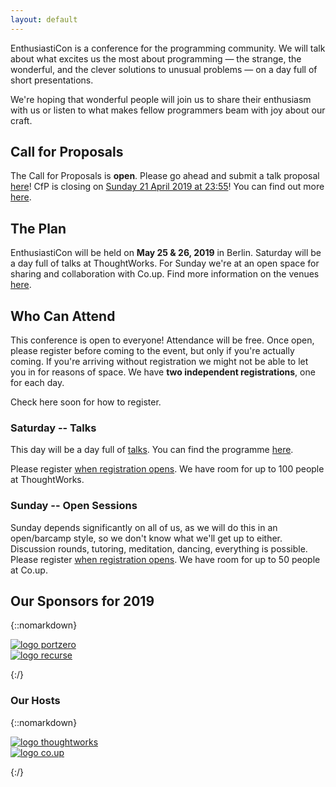 ```yaml
---
layout: default
---
```


<div class="lead pretty-links">

EnthusiastiCon is a conference for the programming community.
We will talk about what excites us the most about programming — the strange, the wonderful, and the clever solutions to unusual problems — on a day full of short presentations.

We're hoping that wonderful people will join us to share their enthusiasm with us or listen to what makes fellow programmers beam with joy about our craft.

## Call for Proposals

The Call for Proposals is **open**.
Please go ahead and submit a talk proposal [here](https://forms.gle/g6tCLBmqyvWQ5MFr8)!
CfP is closing on [Sunday 21 April 2019 at 23:55](https://www.timeanddate.com/countdown/launch?iso=20190421T2355&p0=37&msg=EnthusiastiCon+2019+CfP&ud=1&font=cursive)!
You can find out more [here](/cfp).

## The Plan

EnthusiastiCon will be held on **May 25 & 26, 2019** in Berlin.
Saturday will be a day full of talks at ThoughtWorks.
For Sunday we're at an open space for sharing and collaboration with Co.up.
Find more information on the venues [here](/venue).

## Who Can Attend

This conference is open to everyone! Attendance will be free.
Once open, please register before coming to the event, but only if you're actually coming.
If you're arriving without registration we might not be able to let you in for reasons of space.
We have **two independent registrations**, one for each day.

Check here soon for how to register.

### Saturday -- Talks

This day will be a day full of [talks](/talks).
You can find the programme [here](/programme).

Please register [when registration opens]().
We have room for up to 100 people at ThoughtWorks.

### Sunday -- Open Sessions

Sunday depends significantly on all of us, as we will do this in an open/barcamp style, so we don't know what we'll get up to either.
Discussion rounds, tutoring, meditation, dancing, everything is possible.
Please register [when registration opens]().
We have room for up to 50 people at Co.up.

## Our Sponsors for 2019

{::nomarkdown}

<div class="gridify">
  <a href="https://port-zero.com" target="_blank">
    <img alt="logo portzero" title="Port Zero" src="{{ site.baseurl}}/assets/img/logo_portzero.png">
  </a>
</div>

<div class="gridify">
  <a href="https://recurse.com" target="_blank">
    <img alt="logo recurse" title="Recurse Center" src="{{ site.baseurl}}/assets/img/logo_recurse.png">
  </a>
</div>

{:/}

### Our Hosts

{::nomarkdown}

<div class="gridify">
  <a href="https://www.thoughtworks.com/events" target="_blank">
    <img alt="logo thoughtworks" title="ThoughtsWorks" src="{{ site.baseurl}}/assets/img/logo_tw.png">
  </a>
</div>

<div class="gridify">
  <a href=http://co-up.de/events.html target="_blank">
    <img alt="logo co.up"  title="Co.up" src="{{ site.baseurl}}/assets/img/logo_coup.png">
  </a>
</div>

{:/}

